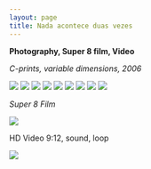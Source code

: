 ```yaml
---
layout: page
title: Nada acontece duas vezes
---
```


**Photography, Super 8 film, Video**

_C-prints, variable dimensions, 2006_

<img src="/public/vela.jpg">

<img src="/public/peixe vulto.jpg">

<img src="/public/sr. joao.jpg">

<img src="/public/Sra Manuela.jpg">

<img src="/public/2017 oneeyedroom focado2-FINAL.jpg">

<img src="/public/homemespelho-druck-110x160.jpg">

<img src="/public/casota privada.jpg">

<img src="/public/25atalho1_35mm.jpg">

<img src="/public/2017 madrid barajas limpo.jpg">

_Super 8 Film_

<img src="/public/2017super8 mesa.jpg">

HD Video 9:12, sound, loop

<img src="/public/vela.jpg">
